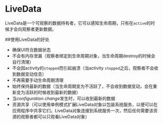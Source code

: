 # LiveData

LiveData是一个可观察的数据持有者，它可以感知生命周期，只有在`active`的时候才会向观察者更新数据。

##使用LiveData的好处

* 确保UI符合数据状态
* 不会有内存泄漏（观察者绑定到生命周期对象，当生命周期destroy的时候会自行清理）
* 不会因activity的`stopped`而引起崩溃（当activity `stopped`之后，观察者不会收到数据变动信息）
* 不再需要手动生命周期清理
* 始终保持最新的数据（当生命周期变为不活跃了，不会收到数据变动，会在重新变为活跃的时候收到最新的数据）
* 当*configuration change*发生时，可以收到最新的数据
* 资源共享（可以使用单例模式扩展LiveData对象以包装系统服务，以便可以在应用程序中共享它们。LiveData对象连接到系统服务一次，然后任何需要该资源的观察者都可以只观看LiveData对象）


<!--stackedit_data:
eyJoaXN0b3J5IjpbNTUwNDYyMjg5LDcyODY3MzU4NV19
-->